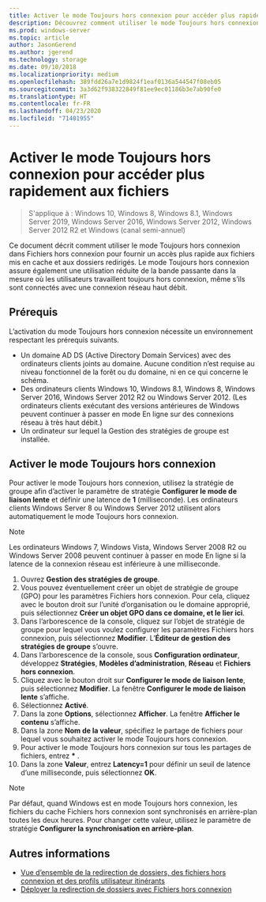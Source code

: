 ```yaml
---
title: Activer le mode Toujours hors connexion pour accéder plus rapidement aux fichiers
description: Découvrez comment utiliser le mode Toujours hors connexion dans Fichiers hors connexion pour fournir un accès plus rapide aux fichiers mis en cache et aux dossiers redirigés.
ms.prod: windows-server
ms.topic: article
author: JasonGerend
ms.author: jgerend
ms.technology: storage
ms.date: 09/10/2018
ms.localizationpriority: medium
ms.openlocfilehash: 389fdd26a7e1d9824f1eaf0136a544547f08eb05
ms.sourcegitcommit: 3a3d62f938322849f81ee9ec01186b3e7ab90fe0
ms.translationtype: HT
ms.contentlocale: fr-FR
ms.lasthandoff: 04/23/2020
ms.locfileid: "71401955"
---
```

# <a name="enable-always-offline-mode-for-faster-access-to-files"></a>Activer le mode Toujours hors connexion pour accéder plus rapidement aux fichiers

>S'applique à : Windows 10, Windows 8, Windows 8.1, Windows Server 2019, Windows Server 2016, Windows Server 2012, Windows Server 2012 R2 et Windows (canal semi-annuel)

Ce document décrit comment utiliser le mode Toujours hors connexion dans Fichiers hors connexion pour fournir un accès plus rapide aux fichiers mis en cache et aux dossiers redirigés. Le mode Toujours hors connexion assure également une utilisation réduite de la bande passante dans la mesure où les utilisateurs travaillent toujours hors connexion, même s’ils sont connectés avec une connexion réseau haut débit.

## <a name="prerequisites"></a>Prérequis

L’activation du mode Toujours hors connexion nécessite un environnement respectant les prérequis suivants.

- Un domaine AD DS (Active Directory Domain Services) avec des ordinateurs clients joints au domaine. Aucune condition n’est requise au niveau fonctionnel de la forêt ou du domaine, ni en ce qui concerne le schéma.
- Des ordinateurs clients Windows 10, Windows 8.1, Windows 8, Windows Server 2016, Windows Server 2012 R2 ou Windows Server 2012. (Les ordinateurs clients exécutant des versions antérieures de Windows peuvent continuer à passer en mode En ligne sur des connexions réseau à très haut débit.)
- Un ordinateur sur lequel la Gestion des stratégies de groupe est installée.

## <a name="enable-always-offline-mode"></a>Activer le mode Toujours hors connexion

Pour activer le mode Toujours hors connexion, utilisez la stratégie de groupe afin d’activer le paramètre de stratégie **Configurer le mode de liaison lente** et définir une latence de **1** (milliseconde). Les ordinateurs clients Windows Server 8 ou Windows Server 2012 utilisent alors automatiquement le mode Toujours hors connexion.

>[!NOTE]
>Les ordinateurs Windows 7, Windows Vista, Windows Server 2008 R2 ou Windows Server 2008 peuvent continuer à passer en mode En ligne si la latence de la connexion réseau est inférieure à une milliseconde.

1. Ouvrez **Gestion des stratégies de groupe**.
2. Vous pouvez éventuellement créer un objet de stratégie de groupe (GPO) pour les paramètres Fichiers hors connexion. Pour cela, cliquez avec le bouton droit sur l’unité d’organisation ou le domaine approprié, puis sélectionnez **Créer un objet GPO dans ce domaine, et le lier ici**.
3. Dans l’arborescence de la console, cliquez sur l’objet de stratégie de groupe pour lequel vous voulez configurer les paramètres Fichiers hors connexion, puis sélectionnez **Modifier**. L’**Éditeur de gestion des stratégies de groupe** s’ouvre.
4. Dans l’arborescence de la console, sous **Configuration ordinateur**, développez **Stratégies**, **Modèles d’administration**, **Réseau** et **Fichiers hors connexion**.
5. Cliquez avec le bouton droit sur **Configurer le mode de liaison lente**, puis sélectionnez **Modifier**. La fenêtre **Configurer le mode de liaison lente** s’affiche.
6. Sélectionnez **Activé**.
7. Dans la zone **Options**, sélectionnez **Afficher**. La fenêtre **Afficher le contenu** s’affiche.
8. Dans la zone **Nom de la valeur**, spécifiez le partage de fichiers pour lequel vous souhaitez activer le mode Toujours hors connexion.
9. Pour activer le mode Toujours hors connexion sur tous les partages de fichiers, entrez **\*** .
10. Dans la zone **Valeur**, entrez **Latency=1** pour définir un seuil de latence d’une milliseconde, puis sélectionnez **OK**.

>[!NOTE]
>Par défaut, quand Windows est en mode Toujours hors connexion, les fichiers du cache Fichiers hors connexion sont synchronisés en arrière-plan toutes les deux heures. Pour changer cette valeur, utilisez le paramètre de stratégie **Configurer la synchronisation en arrière-plan**.

## <a name="more-information"></a>Autres informations

* [Vue d’ensemble de la redirection de dossiers, des fichiers hors connexion et des profils utilisateur itinérants](folder-redirection-rup-overview.md)
* [Déployer la redirection de dossiers avec Fichiers hors connexion](deploy-folder-redirection.md)